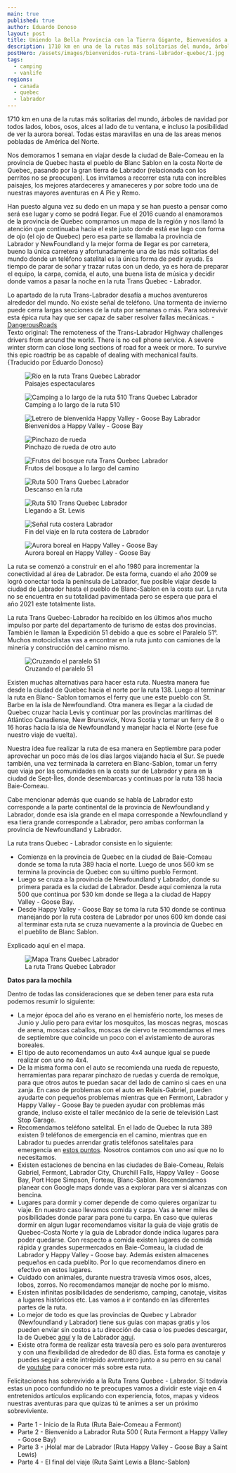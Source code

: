 ```yaml
---
main: true
published: true
author: Eduardo Donoso
layout: post
title: Uniendo la Bella Provincia con la Tierra Gigante, Bienvenidos a la Ruta Trans Quebec - Labrador
description: 1710 km en una de la rutas más solitarias del mundo, árboles de navidad por todos lados, lobos, osos, alces al lado de tu ventana, e incluso la posibilidad de ver la aurora boreal. Todas estas maravillas en una de las areas menos pobladas de América del Norte.
postHero: /assets/images/bienvenidos-ruta-trans-labrador-quebec/1.jpg
tags:
  - camping
  - vanlife
regions:
  - canada
  - quebec
  - labrador
---
```


1710 km en una de la rutas más solitarias del mundo, árboles de navidad por todos lados, lobos, osos, alces al lado de tu ventana, e incluso la posibilidad de ver la aurora boreal. Todas estas maravillas en una de las areas menos pobladas de América del Norte.

Nos demoramos 1 semana en viajar desde la ciudad de Baie-Comeau en la provincia de Quebec hasta el pueblo de Blanc Sablon en la costa Norte de Quebec, pasando por la gran tierra de Labrador (relacionada con los perritos no se preocupen). Los invitamos a recorrer esta ruta con increíbles paisajes, los mejores atardeceres y amaneceres y por sobre todo una de nuestras mayores aventuras en A Pie y Remo.

Han puesto alguna vez su dedo en un mapa y se han puesto a pensar como será ese lugar y como se podrá llegar. Fue el 2016 cuando al enamoramos de la provincia de Quebec compramos un mapa de la región y nos llamó la atención que continuaba hacia el este justo donde está ese lago con forma de ojo (el ojo de Quebec) pero esa parte se llamaba la provincia de Labrador y NewFoundland y la mejor forma de llegar es por carretera, bueno la única carretera y afortunadamente una de las más solitarias del mundo donde un teléfono satelital es la única forma de pedir ayuda. Es tiempo de parar de soñar y trazar rutas con un dedo, ya es hora de preparar el equipo, la carpa, comida, el auto, una buena lista de música y decidir donde vamos a pasar la noche en la ruta Trans Quebec - Labrador.

<div class="quote">
  Lo apartado de la ruta Trans-Labrador desafía a muchos aventureros alrededor del mundo. No existe señal de teléfono. Una tormenta de invierno puede cerra largas secciones de la ruta por semanas o más. Para sobrevivir esta épica ruta hay que ser capaz de saber resolver fallas mecánicas. -<a href="https://www.dangerousroads.org/north-america/canada/1498-trans-labrador-highway-canada.html" title="Trans-Labrador Highway">DangerousRoads</a>
</div>
<div class="cc">
  Texto original: The remoteness of the Trans-Labrador Highway challenges drivers from around the world. There is no cell phone service. A severe winter storm can close long sections of road for a week or more. To survive this epic roadtrip be as capable of dealing with mechanical faults. {Traducido por Eduardo Donoso}
</div>

<figure class="figure">
  <img class="image" src="/assets/images/bienvenidos-ruta-trans-labrador-quebec/2.jpg" alt="Río en la ruta Trans Quebec Labrador">
  <figcaption class="img-caption">Paisajes espectaculares</figcaption>
</figure>
<figure class="figure">
  <img class="image" src="/assets/images/bienvenidos-ruta-trans-labrador-quebec/4.jpg" alt="Camping a lo largo de la ruta 510 Trans Quebec Labrador">
  <figcaption class="img-caption">Camping a lo largo de la ruta 510</figcaption>
</figure>
<figure class="figure">
  <img class="image" src="/assets/images/bienvenidos-ruta-trans-labrador-quebec/5.jpg" alt="Letrero de bienvenida Happy Valley - Goose Bay Labrador">
  <figcaption class="img-caption">Bienvenidos a Happy Valley - Goose Bay</figcaption>
</figure>
<figure class="figure">
  <img class="image" src="/assets/images/bienvenidos-ruta-trans-labrador-quebec/6.jpg" alt="Pinchazo de rueda">
  <figcaption class="img-caption">Pinchazo de rueda de otro auto</figcaption>
</figure>
<figure class="figure">
  <img class="image" src="/assets/images/bienvenidos-ruta-trans-labrador-quebec/7.jpg" alt="Frutos del bosque ruta Trans Quebec Labrador">
  <figcaption class="img-caption">Frutos del bosque a lo largo del camino</figcaption>
</figure>
<figure class="figure">
  <img class="image" src="/assets/images/bienvenidos-ruta-trans-labrador-quebec/8.jpg" alt="Ruta 500 Trans Quebec Labrador ">
  <figcaption class="img-caption">Descanso en la ruta</figcaption>
</figure>
<figure class="figure">
  <img class="image" src="/assets/images/bienvenidos-ruta-trans-labrador-quebec/9.jpg" alt="Ruta 510 Trans Quebec Labrador">
  <figcaption class="img-caption">Llegando a St. Lewis</figcaption>
</figure>
<figure class="figure">
  <img class="image" src="/assets/images/bienvenidos-ruta-trans-labrador-quebec/10.jpg" alt="Señal ruta costera Labrador">
  <figcaption class="img-caption">Fin del viaje en la ruta costera de Labrador</figcaption>
</figure>
<figure class="figure">
  <img class="image" src="/assets/images/bienvenidos-ruta-trans-labrador-quebec/11.jpg" alt="Aurora boreal en Happy Valley - Goose Bay">
  <figcaption class="img-caption">Aurora boreal en Happy Valley - Goose Bay</figcaption>
</figure>

La ruta se comenzó a construir en el año 1980 para incrementar la conectividad al área de Labrador. De esta forma, cuando el año 2009 se logró conectar toda la península de Labrador, fue posible viajar desde la ciudad de Labrador hasta el pueblo de Blanc-Sablon en la costa sur. La ruta no se encuentra en su totalidad pavimentada pero se espera que para el año 2021 este totalmente lista.

La ruta Trans Quebec-Labrador ha recibido en los últimos años mucho impulso por parte del departamento de turismo de estas dos provincias. También le llaman la Expedición 51 debido a que es sobre el Paralelo 51°. Muchos motociclistas vas a encontrar en la ruta junto con camiones de la minería y construcción del camino mismo.

<figure class="figure">
  <img class="image" src="/assets/images/bienvenidos-ruta-trans-labrador-quebec/3.jpg" alt="Cruzando el paralelo 51">
  <figcaption class="img-caption">Cruzando el paralelo 51</figcaption>
</figure>

Existen muchas alternativas para hacer esta ruta. Nuestra manera fue desde la ciudad de Quebec hacia el norte por la ruta 138. Luego al terminar la ruta en Blanc- Sablon tomamos el ferry que une este pueblo con St. Barbe en la isla de Newfoundland. Otra manera es llegar a la ciudad de Quebec cruzar hacia Levis y continuar por las provincias marítimas del Atlántico Canadiense, New Brunswick, Nova Scotia y tomar un ferry de 8 o 16 horas hacia la isla de Newfoundland y manejar hacia el Norte (ese fue nuestro viaje de vuelta).

Nuestra idea fue realizar la ruta de esa manera en Septiembre para poder aprovechar un poco más de los días largos viajando hacia el Sur.
Se puede también, una vez terminada la carretera en Blanc-Sablon, tomar un ferry que viaja por las comunidades  en la costa sur de Labrador y para en la ciudad de Sept-Îles, donde desembarcas y continuas por la ruta 138 hacia Baie-Comeau.

Cabe mencionar además que cuando se habla de Labrador esto corresponde a la parte continental de la provincia de Newfoundland y Labrador, donde esa isla grande en el mapa corresponde a Newfoundland  y esa tiera grande corresponde a Labrador, pero ambas conforman la provincia de Newfoundland y Labrador.

La ruta trans Quebec - Labrador  consiste en lo siguiente:
- Comienza en la provincia de Quebec en la ciudad de Baie-Comeau donde se toma la ruta 389 hacia el norte. Luego de unos 560 km se termina la provincia de Quebec con su último pueblo Fermont.
- Luego se cruza a la provincia de Newfoundland y Labrador, donde su primera parada es la ciudad de Labrador. Desde aquí comienza la ruta 500 que continua por 530 km donde se llega a la ciudad de Happy Valley - Goose Bay.
- Desde Happy Valley - Goose Bay se toma la ruta 510 donde se continua manejando por la ruta costera de Labrador por unos 600 km donde casi al terminar esta ruta se cruza nuevamente a la provincia de Quebec en el pueblito de Blanc Sablon.

Explicado aquí en el mapa.

<figure class="figure">
  <img class="image" src="/assets/images/bienvenidos-ruta-trans-labrador-quebec/12.jpg" alt="Mapa Trans Quebec Labrador">
  <figcaption class="img-caption">La ruta Trans Quebec Labrador</figcaption>
</figure>

**Datos para la mochila**

Dentro de todas las consideraciones que se deben tener para esta ruta podemos resumir lo siguiente:

- La mejor época del año es verano en el hemisfério norte, los meses de Junio y Julio pero para evitar los mosquitos, las moscas negras, moscas de arena, moscas caballos, moscas de ciervo te recomendamos el mes de septiembre que coincide un poco con el avistamiento de auroras boreales.
- El tipo de auto recomendamos un auto 4x4 aunque igual se puede realizar con uno no 4x4.
- De la misma forma con el auto se recomienda una rueda de repuesto, herramientas para reparar pinchazo de ruedas y cuerda de remolque, para que otros autos te puedan sacar del lado de camino si caes en una zanja. En caso de problemas con el auto en Relais-Gabriel, pueden ayudarte con pequeños problemas mientras que en Fermont, Labrador y Happy Valley - Goose Bay te pueden ayudar con problemas más grande, incluso existe el taller mecánico de la serie de televisión Last Stop Garage.
- Recomendamos teléfono satelital. En el lado de Quebec la ruta 389 existen 9 teléfonos de emergencia en el camino, mientras que en Labrador tu puedes arrendar gratis teléfonos satelitales para emergencia en <a href="http://www.destinationlabrador.com/guide/files/travel_trade/free_satellite_phone_loan_program.pdf" title="TLH Teléfonos Satelitales">estos puntos</a>. Nosotros contamos con uno así que no lo necesitamos.
- Existen estaciones de bencina en las ciudades de Baie-Comeau, Relais Gabriel, Fermont, Labrador City, Churchill Falls, Happy Valley - Goose Bay, Port Hope Simpson, Forteau, Blanc-Sablon. Recomendamos planear con Google maps donde vas a explorar para ver si alcanzas con bencina.
- Lugares para dormir y comer depende de como quieres organizar tu viaje. En nuestro caso llevamos comida y carpa. Vas a tener miles de posibilidades donde parar para pone tu carpa. En caso que quieras dormir en algun lugar recomendamos visitar la guia de viaje gratis de Quebec-Costa Norte y la guia de Labrador donde indica lugares para poder quedarse. Con respecto a comida existen lugares de comida rápida y grandes supermercados en Baie-Comeau, la ciudad de Labrador y Happy Valley - Goose bay. Además existen almacenes pequeños en cada pueblito. Por lo que recomendamos dinero en efectivo en estos lugares.
- Cuidado con animales, durante nuestra travesía vimos osos, alces, lobos, zorros. No recomendamos manejar de noche por lo mismo.
- Existen infinitas posibilidades de senderismo, camping, canotaje, visitas a lugares históricos etc. Las vamos a ir contando en las diferentes partes de la ruta.
- Lo mejor de todo es que las provincias de Quebec y Labrador (Newfoundland y Labrador) tiene sus guías con mapas gratis y los pueden enviar sin costos a tu dirección de casa o los puedes descargar, la de Quebec <a href="https://tourismecote-nord.com/en/discover-our-region/see-and-online-order/" title="Cote Norde Guia">aquí</a> y la de Labrador <a href="https://www.newfoundlandlabrador.com/trip-ideas/travellers-guide" title="Labrador Guia">aquí</a>.
- Existe otra forma de realizar esta travesía pero es solo para aventureros y con una flexibilidad de alrededor de 80 días. Esta forma es canotaje y puedes seguir a este intrépido aventurero junto a su perro en su canal de <a href="https://www.youtube.com/watch?v=Rxb-zVhwf5A&t=2s" title="Youtube Justin Barbour">youtube</a> para conocer más sobre esta ruta.

Felicitaciones has sobrevivido a la Ruta Trans Quebec - Labrador.  Sí todavía estas un poco confundido no te preocupes vamos a dividir este viaje en 4 entretenidos artículos explicando con experiencia, fotos, mapas y videos nuestras aventuras para que quizas tú te animes a ser un próximo sobreviviente.

- Parte 1 - Inicio de la Ruta (Ruta Baie-Comeau a Fermont)
- Parte 2 - Bienvenido a Labrador Ruta 500 ( Ruta Fermont a Happy Valley - Goose Bay)
- Parte 3 - ¡Hola! mar de Labrador (Ruta Happy Valley - Goose Bay a Saint Lewis)
- Parte 4 - El final del viaje (Ruta Saint Lewis a Blanc-Sablon)
